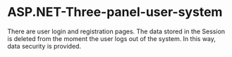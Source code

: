 # ASP.NET-Three-panel-user-system
There are user login and registration pages. The data stored in the Session is deleted from the moment the user logs out of the system. In this way, data security is provided.
